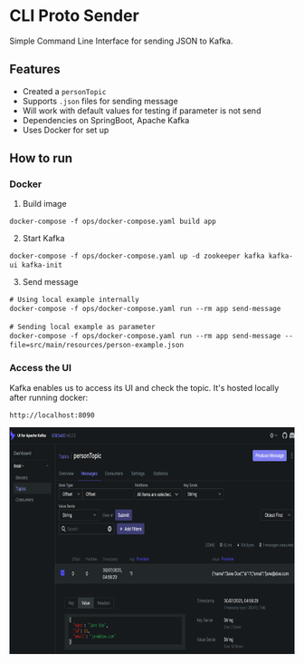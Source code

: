 # CLI Proto Sender

Simple Command Line Interface for sending JSON to Kafka.

## Features

- Created a `personTopic`
- Supports `.json` files for sending message
- Will work with default values for testing if parameter is not send
- Dependencies on SpringBoot, Apache Kafka
- Uses Docker for set up


## How to run

### Docker

1. Build image

```
docker-compose -f ops/docker-compose.yaml build app
```

2. Start Kafka

```
docker-compose -f ops/docker-compose.yaml up -d zookeeper kafka kafka-ui kafka-init
```

3. Send message

```
# Using local example internally
docker-compose -f ops/docker-compose.yaml run --rm app send-message

# Sending local example as parameter
docker-compose -f ops/docker-compose.yaml run --rm app send-message --file=src/main/resources/person-example.json
```

### Access the UI

Kafka enables us to access its UI and check the topic. It's hosted locally after running docker:

```
http://localhost:8090
```

<img alt="Kafka UI with message on topic person" height="400" width="700" src="src/main/resources/static/kafka-ui.png"/>